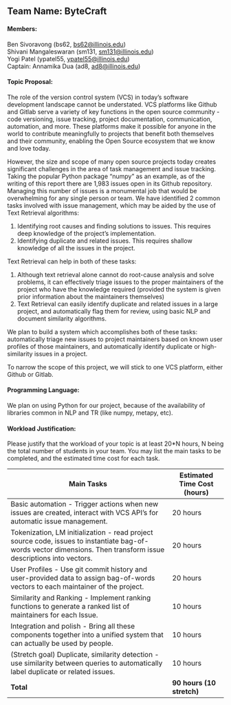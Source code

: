 ## Team Name: ByteCraft

#### Members:
Ben Sivoravong (bs62, bs62@illinois.edu) \
Shivani Mangaleswaran (sm131, sm131@illinois.edu) \
Yogi Patel (ypatel55, ypatel55@illinois.edu) \
Captain: Annamika Dua (ad8, ad8@illinois.edu)
			
#### Topic Proposal:
The role of the version control system (VCS) in today’s software development landscape cannot be understated. VCS platforms like Github and Gitlab serve a variety of key functions in the open source community - code versioning, issue tracking, project documentation, communication, automation, and more. These platforms make it possible for anyone in the world to contribute meaningfully to projects that benefit both themselves and their community, enabling the Open Source ecosystem that we know and love today.

However, the size and scope of many open source projects today creates significant challenges in the area of task management and issue tracking. Taking the popular Python package “numpy” as an example, as of the writing of this report there are 1,983 issues open in its Github repository. Managing this number of issues is a monumental job that would be overwhelming for any single person or team. We have identified 2 common tasks involved with issue management, which may be aided by the use of Text Retrieval algorithms: 
1. Identifying root causes and finding solutions to issues. This requires deep knowledge of the project’s implementation.
2. Identifying duplicate and related issues. This requires shallow knowledge of all the issues in the project.

Text Retrieval can help in both of these tasks:
1. Although text retrieval alone cannot do root-cause analysis and solve problems, it can effectively triage issues to the proper maintainers of the project who have the knowledge required (provided the system is given prior information about the maintainers themselves)
2. Text Retrieval can easily identify duplicate and related issues in a large project, and automatically flag them for review, using basic NLP and document similarity algorithms.

We plan to build a system which accomplishes both of these tasks: automatically triage new issues to project maintainers based on known user profiles of those maintainers, and automatically identify duplicate or high-similarity issues in a project. 

To narrow the scope of this project, we will stick to one VCS platform, either Github or Gitlab. 

#### Programming Language: 
We plan on using Python for our project, because of the availability of libraries common in NLP and TR (like numpy, metapy, etc).

#### Workload Justification:
Please justify that the workload of your topic is at least 20*N hours, N being the total number of students in your team. You may list the main tasks to be completed, and the estimated time cost for each task.

| Main Tasks      | Estimated Time Cost (hours) |
| ----------- | ----------- |
| Basic automation - Trigger actions when new issues are created, interact with VCS API’s for automatic issue management.  | 20 hours       |
| Tokenization, LM initialization - read project source code, issues to instantiate bag-of-words vector dimensions. Then transform issue descriptions into vectors.   | 20 hours        |
| User Profiles - Use git commit history and user-provided data to assign bag-of-words vectors to each maintainer of the project.      | 20 hours       |
| Similarity and Ranking - Implement ranking functions to generate a ranked list of maintainers for each Issue.   | 10 hours        |
| Integration and polish - Bring all these components together into a unified system that can actually be used by people.      | 10 hours       |
| (Stretch goal) Duplicate, similarity detection - use similarity between queries to automatically label duplicate or related issues.   | 10 hours        |
| **Total**      | **90 hours (10 stretch)**       |
